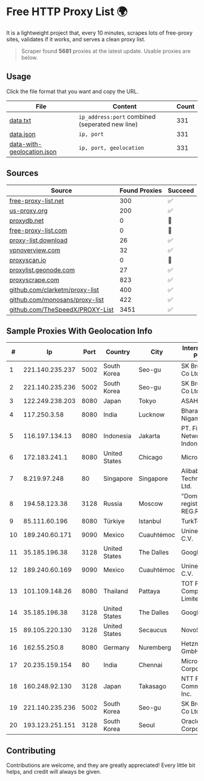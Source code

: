
# Free HTTP Proxy List 🌍

It is a lightweight project that, every 10 minutes, scrapes lots of free-proxy sites, validates if it works, and serves a clean proxy list.


> Scraper found **5681** proxies at the latest update. Usable proxies are below.

## Usage

Click the file format that you want and copy the URL.


|File|Content|Count|
|----|-------|-----|
|[data.txt](https://raw.githubusercontent.com/themiralay/Proxy-List-World/master/data.txt)|`ip_address:port` combined (seperated new line)|331|
|[data.json](https://raw.githubusercontent.com/themiralay/Proxy-List-World/master/data.json)|`ip, port`|331|
|[data-with-geolocation.json](https://raw.githubusercontent.com/themiralay/Proxy-List-World/master/data-with-geolocation.json)|`ip, port, geolocation`|331|

## Sources

|Source|Found Proxies|Succeed|
|------|-------------|-------|
|[free-proxy-list.net](https://free-proxy-list.net)|300|✅|
|[us-proxy.org](https://www.us-proxy.org)|200|✅|
|[proxydb.net](http://proxydb.net)|0|🚫|
|[free-proxy-list.com](https://free-proxy-list.com/?page=&port=&type%5B%5D=http&type%5B%5D=https&up_time=0&search=Search)|0|🚫|
|[proxy-list.download](https://www.proxy-list.download/HTTP)|26|✅|
|[vpnoverview.com](https://vpnoverview.com/privacy/anonymous-browsing/free-proxy-servers)|32|✅|
|[proxyscan.io](https://www.proxyscan.io)|0|🚫|
|[proxylist.geonode.com](https://proxylist.geonode.com/api/proxy-list?limit=300&page=1&sort_by=lastChecked&sort_type=desc&protocols=http,https)|27|✅|
|[proxyscrape.com](https://api.proxyscrape.com/v2/?request=displayproxies&protocol=http&timeout=10000&country=all&ssl=all&anonymity=all)|823|✅|
|[github.com/clarketm/proxy-list](https://raw.githubusercontent.com/clarketm/proxy-list/master/proxy-list-raw.txt)|400|✅|
|[github.com/monosans/proxy-list](https://raw.githubusercontent.com/monosans/proxy-list/main/proxies/http.txt)|422|✅|
|[github.com/TheSpeedX/PROXY-List](https://raw.githubusercontent.com/TheSpeedX/PROXY-List/master/http.txt)|3451|✅|


## Sample Proxies With Geolocation Info

|#|Ip|Port|Country|City|Internet Service Provider|
|-|--|----|-------|----|-------------------------|
|1|221.140.235.237|5002|South Korea|Seo-gu|SK Broadband Co Ltd|
|2|221.140.235.236|5002|South Korea|Seo-gu|SK Broadband Co Ltd|
|3|122.249.238.203|8080|Japan|Tokyo|ASAHI Net, Inc.|
|4|117.250.3.58|8080|India|Lucknow|Bharat Sanchar Nigam Ltd|
|5|116.197.134.13|8080|Indonesia|Jakarta|PT. Fiber Networks Indonesia|
|6|172.183.241.1|8080|United States|Chicago|Microsoft|
|7|8.219.97.248|80|Singapore|Singapore|Alibaba (US) Technology Co., Ltd.|
|8|194.58.123.38|3128|Russia|Moscow|"Domain names registrar REG.RU", Ltd|
|9|85.111.60.196|8080|Türkiye|Istanbul|TurkTelecom|
|10|189.240.60.171|9090|Mexico|Cuauhtémoc|Uninet S.A. de C.V.|
|11|35.185.196.38|3128|United States|The Dalles|Google LLC|
|12|189.240.60.169|9090|Mexico|Cuauhtémoc|Uninet S.A. de C.V.|
|13|101.109.148.26|8080|Thailand|Pattaya|TOT Public Company Limited|
|14|35.185.196.38|3128|United States|The Dalles|Google LLC|
|15|89.105.220.130|3128|United States|Secaucus|NovoServe LLC|
|16|162.55.250.8|8080|Germany|Nuremberg|Hetzner Online GmbH|
|17|20.235.159.154|80|India|Chennai|Microsoft Corporation|
|18|160.248.92.130|3128|Japan|Takasago|NTT PC Communications, Inc.|
|19|221.140.235.236|5002|South Korea|Seo-gu|SK Broadband Co Ltd|
|20|193.123.251.151|3128|South Korea|Seoul|Oracle Corporation|



## Contributing

Contributions are welcome, and they are greatly appreciated! Every
little bit helps, and credit will always be given.

